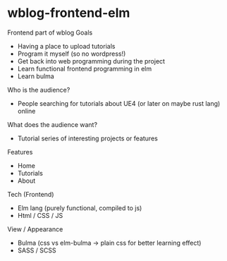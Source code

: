 
# wblog-frontend-elm

Frontend part of wblog
Goals

  - Having a place to upload tutorials
  - Program it myself (so no wordpress!)
  - Get back into web programming during the project
  - Learn functional frontend programming in elm
  - Learn bulma

Who is the audience?

  - People searching for tutorials about UE4 (or later on maybe rust lang) online

What does the audience want?

  - Tutorial series of interesting projects or features

Features

  - Home
  - Tutorials
  - About

Tech (Frontend)

  - Elm lang (purely functional, compiled to js)
  - Html / CSS / JS

View / Appearance

  - Bulma (css vs elm-bulma -> plain css for better learning effect)
  - SASS / SCSS

